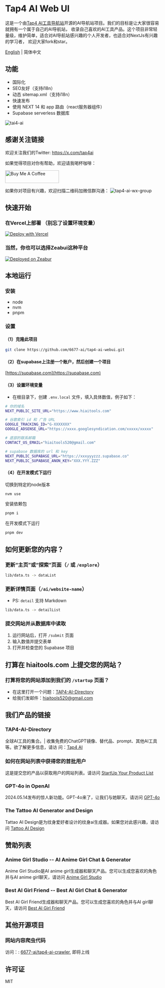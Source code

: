 # Tap4 AI Web UI

这是一个由[Tap4 AI工具导航站](https://hiaitools.com)开源的AI导航站项目。我们的目标是让大家很容易就拥有一个属于自己的AI导航站，
收录自己喜欢的AI工具产品。这个项目非常轻量级，维护简单，适合对AI导航站感兴趣的个人开发者，也适合对NextJs有兴趣的学习者，
欢迎大家fork和star。

[English](https://github.com/6677-ai/tap4-ai-webui/blob/main/README.md) | 简体中文

## 功能

- 国际化
- SEO友好（支持i18n）
- 动态 sitemap.xml（支持i18n）
- 快速发布
- 使用 NEXT 14 和 app 路由（react服务器组件）
- Supabase serverless 数据库

![tai4-ai](./public/images/tap4ai.zh-CN.png)

## 感谢关注链接

欢迎关注我们的Twitter: https://x.com/tap4ai

如果觉得项目对你有帮助，欢迎请我喝杯咖啡：

<a href="https://www.buymeacoffee.com/tap4ai0o" target="_blank"><img src="https://cdn.buymeacoffee.com/buttons/default-orange.png" alt="Buy Me A Coffee" height="41" width="174"></a>

如果你对项目有兴趣，欢迎扫描二维码加微信群沟通： ![tap4-ai-wx-group](./public/images/640.jpg)

## 快速开始

### 在Vercel上部署 **（别忘了设置环境变量）**

[![Deploy with Vercel](https://vercel.com/button)](https://vercel.com/new/clone?repository-url=https%3A%2F%2Fgithub.com%2F6677-ai%2Ftap4-ai-webui.git&env=NEXT_PUBLIC_SITE_URL,GOOGLE_TRACKING_ID,GOOGLE_ADSENSE_URL,CONTACT_US_EMAIL,NEXT_PUBLIC_SUPABASE_URL,NEXT_PUBLIC_SUPABASE_ANON_KEY&project-name=tap4-ai)

### 当然，你也可以选择Zeabui这种平台
[![Deployed on Zeabur](https://zeabur.com/deployed-on-zeabur-dark.svg)](https://zeabur.com?referralCode=leoli202303&utm_source=leoli202303)


## 本地运行

### 安装

- node
- nvm
- pnpm

### 设置

#### （1）克隆此项目

```sh
git clone https://github.com/6677-ai/tap4-ai-webui.git
```

#### （2）在supabase上注册一个账户，然后创建一个项目

[https://supabase.com](https://supabase.com)

#### （3）设置环境变量

- 在根目录下，创建 `.env.local` 文件，填入具体数值，例子如下：

```sh
# 你的域名
NEXT_PUBLIC_SITE_URL="https://www.hiaitools.com"

# 谷歌索引 id 和 广告 URL
GOOGLE_TRACKING_ID="G-XXXXXXX"
GOOGLE_ADSENSE_URL="https://xxxx.googlesyndication.com/xxxxx/xxxxx"

# 底部的联系邮箱
CONTACT_US_EMAIL="hiaitools520@gmail.com"

# supabase 数据库的 url 和 key
NEXT_PUBLIC_SUPABASE_URL="https://xxxyyyzzz.supabase.co"
NEXT_PUBLIC_SUPABASE_ANON_KEY="XXX.YYY.ZZZ"
```

#### （4）在开发模式下运行

切换到特定的node版本

```sh
nvm use
```

安装依赖包

```sh
pnpm i
```

在开发模式下运行

```sh
pnpm dev
```

## 如何更新您的内容？

### 更新“主页”或“探索”页面（`/` 或 `/explore`）

```sh
lib/data.ts -> dataList
```

### 更新详情页面（`/ai/website-name`）

- PS: `detail` 支持 Markdown

```sh
lib/data.ts -> detailList
```

### 提交网站并从数据库中读取

1. 运行网站后，打开 `/submit` 页面
2. 输入数值并提交表单
3. 打开并检查您的 Supabase 项目

## 打算在 hiaitools.com 上提交您的网站？

### 打算将您的网站添加到我们的 `/startup` 页面？

- 在这里打开一个问题：[TAP4-AI-Directory](https://github.com/6677-ai/TAP4-AI-Directory/issues)
- 给我们发邮件：[hiaitools520@gmail.com](mailto:hiaitools520@gmail.com)

## 我们产品的链接

### TAP4-AI-Directory

全球AI工具的集合。| 收集免费的ChatGPT镜像、替代品、prompt、其他AI工具等。欲了解更多信息，请访
问：[Tap4 AI](https://hiaitools.com)

### 如何在网站列表中获得您的首批用户

这是提交您的产品以获取用户的网站列表。请访问
[StartUp Your Product List](https://github.com/6677-ai/TAP4-AI-Directory/blob/main/Startup-Your-Product-List.md)

### GPT-4o in OpenAI

2024.05.14发布的惊人新功能。GPT-4o来了，让我们与她聊天。请访问 [GPT-4o](https://openai.com/index/hello-gpt-4o/)

### The Tattoo AI Generator and Design

Tattao AI Design是为纹身爱好者设计的纹身ai生成器。如果您对此感兴趣，请访问 [Tattoo AI Design](https://tattooai.design)

## 赞助列表

### Anime Girl Studio -- AI Anime Girl Chat & Generator

Anime Girl Studio是AI anime girl生成器和聊天产品。您可以生成您喜欢的角色并与AI anime girl聊天，请访问
[Anime Girl Studio](https://animegirl.studio)

### Best AI Girl Friend -- Best AI Girl Chat & Generator

Best AI Girl Friend生成器和聊天产品。您可以生成您喜欢的角色并与AI girl聊天，请访问
[Best AI Girl Friend](https://aigirl.best)

## 其他开源项目

### 网站内容爬虫代码

访问：: [6677-ai/tap4-ai-crawler](https://github.com/6677-ai/tap4-ai-crawler), 即将上线

## 许可证

MIT
